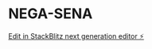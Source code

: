# NEGA-SENA

[Edit in StackBlitz next generation editor ⚡️](https://stackblitz.com/~/github.com/eldolucio/NEGA-SENA)